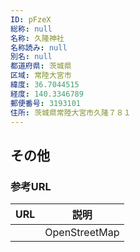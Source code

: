 ```yaml
---
ID: pFzeX
総称: null
名称: 久隆神社
名称読み: null
別名: null
都道府県: 茨城県
区域: 常陸大宮市
緯度: 36.7044515
経度: 140.3346789
郵便番号: 3193101
住所: 茨城県常陸大宮市久隆７８１
---
```


## その他

### 参考URL

| URL | 説明          |
| --- | ------------- |
|     | OpenStreetMap |
